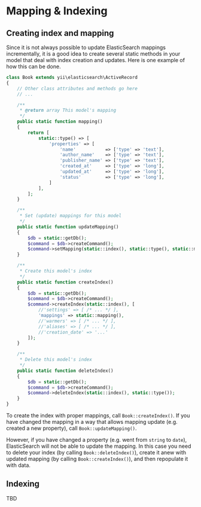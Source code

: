 Mapping & Indexing
==================

## Creating index and mapping

Since it is not always possible to update ElasticSearch mappings incrementally, it is a good idea to create several static methods in your model that deal with index creation and updates. Here is one example of how this can be done.

```php
class Book extends yii\elasticsearch\ActiveRecord
{
    // Other class attributes and methods go here
    // ...

    /**
     * @return array This model's mapping
     */
    public static function mapping()
    {
        return [
            static::type() => [
                'properties' => [
                    'name'           => ['type' => 'text'],
                    'author_name'    => ['type' => 'text'],
                    'publisher_name' => ['type' => 'text'],
                    'created_at'     => ['type' => 'long'],
                    'updated_at'     => ['type' => 'long'],
                    'status'         => ['type' => 'long'],
                ]
            ],
        ];
    }

    /**
     * Set (update) mappings for this model
     */
    public static function updateMapping()
    {
        $db = static::getDb();
        $command = $db->createCommand();
        $command->setMapping(static::index(), static::type(), static::mapping());
    }

    /**
     * Create this model's index
     */
    public static function createIndex()
    {
        $db = static::getDb();
        $command = $db->createCommand();
        $command->createIndex(static::index(), [
            //'settings' => [ /* ... */ ],
            'mappings' => static::mapping(),
            //'warmers' => [ /* ... */ ],
            //'aliases' => [ /* ... */ ],
            //'creation_date' => '...'
        ]);
    }

    /**
     * Delete this model's index
     */
    public static function deleteIndex()
    {
        $db = static::getDb();
        $command = $db->createCommand();
        $command->deleteIndex(static::index(), static::type());
    }
}
```

To create the index with proper mappings, call `Book::createIndex()`. If you have changed the mapping in a way that allows mapping update (e.g. created a new property), call `Book::updateMapping()`.

However, if you have changed a property (e.g. went from `string` to `date`), ElasticSearch will not be able to update the mapping. In this case you need to delete your index (by calling `Book::deleteIndex()`), create it anew with updated mapping (by calling `Book::createIndex()`), and then repopulate it with data.  

## Indexing
TBD
